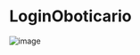 # LoginOboticario

![image](https://user-images.githubusercontent.com/94256298/206342422-ae7c777e-37ee-4e01-95cf-03e9af852888.png)

